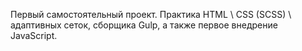 Первый самостоятельный проект.
Практика HTML \ CSS (SCSS) \ адаптивных сеток, сборщика Gulp, а также первое внедрение JavaScript.
